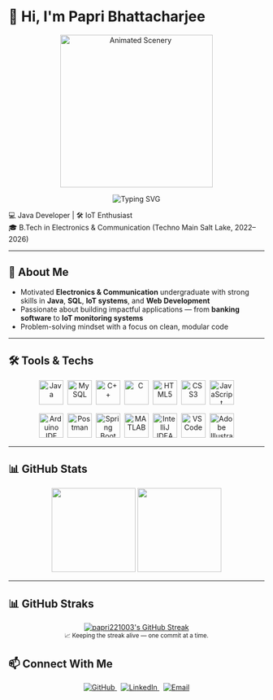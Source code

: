 # 👋 Hi, I'm Papri Bhattacharjee  

<!-- 🌌 Animated Cozy Scenery Banner -->
<p align="center">
  <img src="https://media0.giphy.com/media/v1.Y2lkPTc5MGI3NjExdzhsMGQwb3JxeDR2YmE2b3RlNnp0cnMwYjk2eWp2Y2kxczB0aDE1NSZlcD12MV9pbnRlcm5hbF9naWZfYnlfaWQmY3Q9Zw/p9YXZMSnQzkwx7w4Mo/giphy.gif" 
       alt="Animated Scenery" 
       width="300" 
       height="auto" />
</p>

<!-- ✨ Typing Animation -->
<p align="center">
  <img src="https://readme-typing-svg.herokuapp.com?size=28&color=FF61F6&center=true&vCenter=true&width=650&lines=Java+Developer;IoT+Enthusiast;Electronics+%26+Communication+Undergrad;Passionate+Problem+Solver" alt="Typing SVG" />
</p>

💻 Java Developer | 🛠 IoT Enthusiast  
🎓 B.Tech in Electronics & Communication (Techno Main Salt Lake, 2022–2026)  

---

## 🚀 About Me
- Motivated **Electronics & Communication** undergraduate with strong skills in **Java**, **SQL**, **IoT systems**, and **Web Development**  
- Passionate about building impactful applications — from **banking software** to **IoT monitoring systems**  
- Problem-solving mindset with a focus on clean, modular code  

---

## 🛠 Tools & Techs  

<p align="center">
  <!-- Programming Languages -->
  <img src="https://cdn.jsdelivr.net/gh/devicons/devicon/icons/java/java-original.svg" width="48" alt="Java" />&nbsp;
  <img src="https://cdn.jsdelivr.net/gh/devicons/devicon/icons/mysql/mysql-original.svg" width="48" alt="MySQL" />&nbsp;
  <img src="https://cdn.jsdelivr.net/gh/devicons/devicon/icons/cplusplus/cplusplus-original.svg" width="48" alt="C++" />&nbsp;
  <img src="https://cdn.jsdelivr.net/gh/devicons/devicon/icons/c/c-original.svg" width="48" alt="C" />&nbsp;
  <img src="https://cdn.jsdelivr.net/gh/devicons/devicon/icons/html5/html5-original.svg" width="48" alt="HTML5" />&nbsp;
  <img src="https://cdn.jsdelivr.net/gh/devicons/devicon/icons/css3/css3-original.svg" width="48" alt="CSS3" />&nbsp;
  <img src="https://cdn.jsdelivr.net/gh/devicons/devicon/icons/javascript/javascript-original.svg" width="48" alt="JavaScript" />
</p>

<p align="center">
  <!-- Tools & Platforms -->
  <img src="https://cdn.jsdelivr.net/gh/devicons/devicon/icons/arduino/arduino-original.svg" width="48" alt="Arduino IDE" />&nbsp;
  <img src="https://www.vectorlogo.zone/logos/getpostman/getpostman-icon.svg" width="48" alt="Postman" />&nbsp;
  <img src="https://cdn.jsdelivr.net/gh/devicons/devicon/icons/spring/spring-original.svg" width="48" alt="Spring Boot" />&nbsp;
  <img src="https://cdn.jsdelivr.net/gh/devicons/devicon/icons/matlab/matlab-original.svg" width="48" alt="MATLAB" />&nbsp;
  <img src="https://cdn.jsdelivr.net/gh/devicons/devicon/icons/intellij/intellij-original.svg" width="48" alt="IntelliJ IDEA" />&nbsp;
  <img src="https://cdn.jsdelivr.net/gh/devicons/devicon/icons/vscode/vscode-original.svg" width="48" alt="VS Code" />&nbsp;
  <img src="https://cdn.jsdelivr.net/gh/devicons/devicon/icons/illustrator/illustrator-plain.svg" width="48" alt="Adobe Illustrator" />
</p>

---

## 📊 GitHub Stats  

<p align="center">
  <img src="https://github-readme-stats.vercel.app/api?username=papri221003&show_icons=true&theme=radical" height="165" />
  <img src="https://github-readme-stats.vercel.app/api/top-langs/?username=papri221003&layout=compact&theme=radical" height="165" />
</p>

---

## 📊 GitHub Straks
<p align="center">
  <a href="https://github.com/papri221003" target="_blank" rel="noopener">
    <img
      src="https://streak-stats.demolab.com?user=papri221003&theme=gruvbox&hide_border=true&border_radius=8&date_format=M%20j%5B%2C%20Y%5D&fire=FF6B6B&ring=FF6B6B&currStreakNum=FF6B6B&sideNums=FF6B6B&currStreakLabel=FF6B6B&sideLabels=FF6B6B&dates=AAAAAA&v=2"
      alt="papri221003's GitHub Streak"
    />
  </a>
  <br/>
  <sub>📈 Keeping the streak alive — one commit at a time.</sub>
</p>


## 📫 Connect With Me  

<p align="center">
  <a href="https://github.com/papri221003">
    <img src="https://img.shields.io/badge/GitHub-181717?logo=github&logoColor=white" alt="GitHub" />
  </a>
  &nbsp;
  <a href="https://www.linkedin.com/in/papri-bhattacharjee-5a1311251?utm_source=share&utm_campaign=share_via&utm_content=profile&utm_medium=android_app">
    <img src="https://img.shields.io/badge/LinkedIn-0A66C2?logo=linkedin&logoColor=white" alt="LinkedIn" />
  </a>
  &nbsp;
  <a href="mailto:bhpapri03@gmail.com">
    <img src="https://img.shields.io/badge/Email-D14836?logo=gmail&logoColor=white" alt="Email" />
  </a>
</p>


